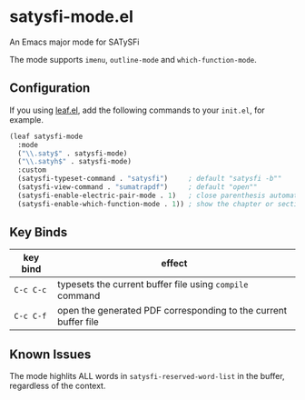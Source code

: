 <!-- -*- coding: utf-8 -*- -->
# satysfi-mode.el
An Emacs major mode for SATySFi

The mode supports `imenu`, `outline-mode` and `which-function-mode`.

## Configuration

If you using [leaf.el](https://github.com/conao3/leaf.el),
add the following commands to your `init.el`, for example.

```lisp
(leaf satysfi-mode
  :mode
  ("\\.saty$" . satysfi-mode)
  ("\\.satyh$" . satysfi-mode)
  :custom
  (satysfi-typeset-command . "satysfi")     ; default "satysfi -b""
  (satysfi-view-command . "sumatrapdf")     ; default "open""
  (satysfi-enable-electric-pair-mode . 1)   ; close parenthesis automatically when you open it
  (satysfi-enable-which-function-mode . 1)) ; show the chapter or section name
```

## Key Binds

| key bind | effect |
|----------|--------|
| `C-c C-c` | typesets the current buffer file using `compile` command |
| `C-c C-f` | open the generated PDF corresponding to the current buffer file |

## Known Issues
The mode highlits ALL words in `satysfi-reserved-word-list` in the buffer, regardless of the context.
